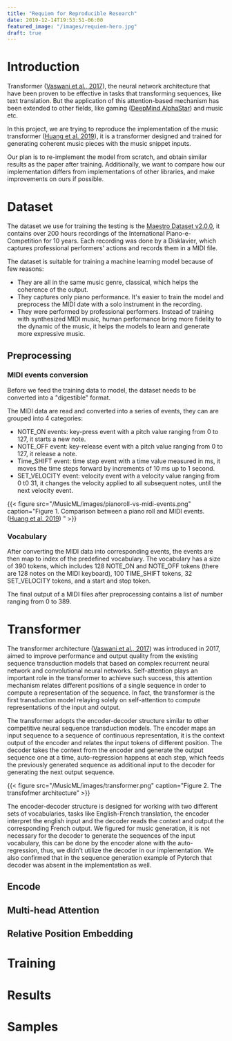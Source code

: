```yaml
---
title: "Requiem for Reproducible Research"
date: 2019-12-14T19:53:51-06:00
featured_image: "/images/requiem-hero.jpg"
draft: true
---
```


# Introduction
Transformer ([Vaswani et al., 2017](https://arxiv.org/abs/1706.03762)), the neural network architecture that have been proven to be effective in tasks that transforming sequences, like text translation. But the application of this attention-based mechanism has been extended to other fields, like gaming ([DeepMind AlphaStar](https://deepmind.com/blog/article/alphastar-mastering-real-time-strategy-game-starcraft-ii)) and music etc.

In this project, we are trying to reproduce the implementation of the music transformer ([Huang et al. 2019](https://arxiv.org/abs/1809.04281)), it is a transformer designed and trained for generating coherent music pieces with the music snippet inputs. 

Our plan is to re-implement the model from scratch, and obtain similar results as the paper after training. Additionally, we want to compare how our implementation differs from implementations of other libraries, and make improvements on ours if possible. 

# Dataset
The dataset we use for training the testing is the [Maestro Dataset v2.0.0](https://magenta.tensorflow.org/datasets/maestro), it contains over 200 hours recordings of the International Piano-e-Competition for 10 years. Each recording was done by a Disklavier, which captures professional performers' actions and records them in a MIDI file. 

The dataset is suitable for training a machine learning model because of few reasons:
- They are all in the same music genre, classical, which helps the coherence of the output.
- They captures only piano performance. It's easier to train the model and preprocess the MIDI date with a solo instrument in the recording.
- They were performed by professional performers. Instead of training with synthesized MIDI music, human performance bring more fidelity to the dynamic of the music, it helps the models to learn and generate more expressive music.

## Preprocessing

### MIDI events conversion
Before we feed the training data to model, the dataset needs to be converted into a "digestible" format. 

The MIDI data are read and converted into a series of events, they can are grouped into 4 categories:
- NOTE_ON events: key-press event with a pitch value ranging from 0 to 127, it starts a new note.
- NOTE_OFF event: key-release event with a pitch value ranging from 0 to 127, it release a note.
- Time_SHIFT event: time step event with a time value measured in ms, it moves the time steps forward by increments of 10 ms up to 1 second.
- SET_VELOCITY event: velocity event with a velocity value ranging from 0 t0 31, it changes the velocity applied to all subsequent notes, until the next velocity event.

{{< figure src="/MusicML/images/pianoroll-vs-midi-events.png" caption="Figure 1. Comparison between a piano roll and MIDI events. ([Huang et al. 2019](https://arxiv.org/abs/1809.04281)) " >}}

### Vocabulary
After converting the MIDI data into corresponding events, the events are then map to index of the predefined vocabulary. The vocabulary has a size of 390 tokens, which includes 128 NOTE_ON and NOTE_OFF tokens (there are 128 notes on the MIDI keyboard), 100 TIME_SHIFT tokens, 32 SET_VELOCITY tokens, and a start and stop token. 

The final output of a MIDI files after preprocessing contains a list of number ranging from 0 to 389.


# Transformer
The transformer architecture ([Vaswani et al., 2017](https://arxiv.org/abs/1706.03762)) was introduced in 2017, aimed to improve performance and output quality from the existing sequence transduction models that based on complex recurrent neural network and convolutional neural networks. Self-attention plays an important role in the transformer to achieve such success, this attention mechanism relates different positions of a single sequence in order to compute a representation of the sequence. In fact, the transformer is the first transduction model relaying solely on self-attention to compute representations of the input and output. 

The transformer adopts the encoder-decoder structure similar to other competitive neural sequence transduction models. The encoder maps an input sequence to a sequence of continuous representation, it is the context output of the encoder and relates the input tokens of different position. The decoder takes the context from the encoder and generate the output sequence one at a time, auto-regression happens at each step, which feeds the previously generated sequence as additional input to the decoder for generating the next output sequence. 

{{< figure src="/MusicML/images/transformer.png" caption="Figure 2. The transfofmer architecture" >}}

The encoder-decoder structure is designed for working with two different sets of vocabularies, tasks like English-French translation, the encoder interpret the english input and the decoder reads the context and output the corresponding French output. We figured for music generation, it is not necessary for the decoder to generate the sequences of the input vocabulary, this can be done by the encoder alone with the auto-regression, thus, we didn't utilize the decoder in our implementation. We also confirmed that in the sequence generation example of Pytorch that decoder was absent in the implementation as well.

## Encode

## Multi-head Attention

## Relative Position Embedding

# Training

# Results

# Samples